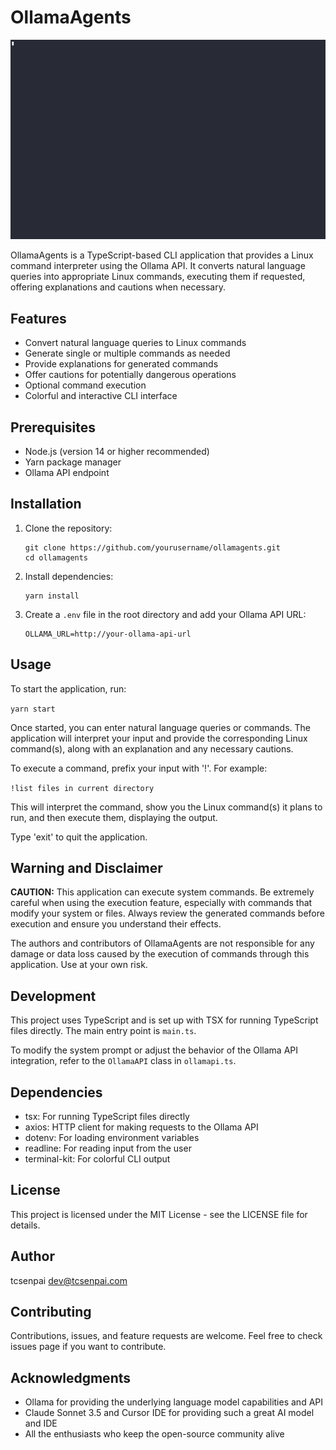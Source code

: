 # OllamaAgents

![Demo GIF](demo.gif)

OllamaAgents is a TypeScript-based CLI application that provides a Linux command interpreter using the Ollama API. It converts natural language queries into appropriate Linux commands, executing them if requested, offering explanations and cautions when necessary.

## Features

- Convert natural language queries to Linux commands
- Generate single or multiple commands as needed
- Provide explanations for generated commands
- Offer cautions for potentially dangerous operations
- Optional command execution
- Colorful and interactive CLI interface

## Prerequisites

- Node.js (version 14 or higher recommended)
- Yarn package manager
- Ollama API endpoint

## Installation

1. Clone the repository:
   ```
   git clone https://github.com/yourusername/ollamagents.git
   cd ollamagents
   ```

2. Install dependencies:
   ```
   yarn install
   ```

3. Create a `.env` file in the root directory and add your Ollama API URL:
   ```
   OLLAMA_URL=http://your-ollama-api-url
   ```

## Usage

To start the application, run:

`yarn start`


Once started, you can enter natural language queries or commands. The application will interpret your input and provide the corresponding Linux command(s), along with an explanation and any necessary cautions.

To execute a command, prefix your input with '!'. For example:

`!list files in current directory`


This will interpret the command, show you the Linux command(s) it plans to run, and then execute them, displaying the output.

Type 'exit' to quit the application.

## Warning and Disclaimer

**CAUTION:** This application can execute system commands. Be extremely careful when using the execution feature, especially with commands that modify your system or files. Always review the generated commands before execution and ensure you understand their effects.

The authors and contributors of OllamaAgents are not responsible for any damage or data loss caused by the execution of commands through this application. Use at your own risk.

## Development

This project uses TypeScript and is set up with TSX for running TypeScript files directly. The main entry point is `main.ts`.

To modify the system prompt or adjust the behavior of the Ollama API integration, refer to the `OllamaAPI` class in `ollamapi.ts`.

## Dependencies

- tsx: For running TypeScript files directly
- axios: HTTP client for making requests to the Ollama API
- dotenv: For loading environment variables
- readline: For reading input from the user
- terminal-kit: For colorful CLI output

## License

This project is licensed under the MIT License - see the LICENSE file for details.

## Author

tcsenpai <dev@tcsenpai.com>

## Contributing

Contributions, issues, and feature requests are welcome. Feel free to check issues page if you want to contribute.

## Acknowledgments

- Ollama for providing the underlying language model capabilities and API
- Claude Sonnet 3.5 and Cursor IDE for providing such a great AI model and IDE
- All the enthusiasts who keep the open-source community alive
